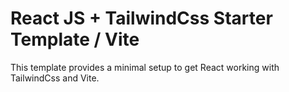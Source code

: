 # React JS + TailwindCss Starter Template / Vite

This template provides a minimal setup to get React working with TailwindCss and Vite.
